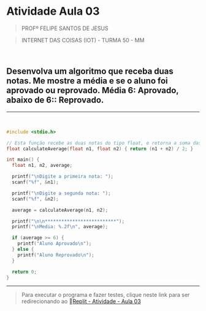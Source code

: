 # Atividade Aula 03
>PROFº FELIPE SANTOS DE JESUS

>INTERNET DAS COISAS (IOT) - TURMA 50 - MM

<br>

## Desenvolva um algoritmo que receba duas notas. Me mostre a média e se o aluno foi aprovado ou reprovado. Média 6: Aprovado, abaixo de 6:: Reprovado.
<hr>
<br>

```c
#include <stdio.h>

// Esta função recebe as duas notas do tipo float, e retorna a soma das notas no tipo float.
float calculateAverage(float n1, float n2) { return (n1 + n2) / 2; }

int main() {
  float n1, n2, average;

  printf("\nDigite a primeira nota: ");
  scanf("%f", &n1);

  printf("\nDigite a segunda nota: ");
  scanf("%f", &n2);

  average = calculateAverage(n1, n2);

  printf("\n\n**************************");
  printf("\nMedia: %.2f\n", average);

  if (average >= 6) {
    printf("Aluno Aprovado\n");
  } else {
    printf("Aluno Reprovado\n");
  }

  return 0;
}
```
<hr>

>Para executar o programa e fazer testes, clique neste link para ser redirecionando ao 🔗[Replit - Atividade - Aula 03](https://replit.com/@IZAELALVES/Internet-das-coisas-atividade-aula-03#main.c)